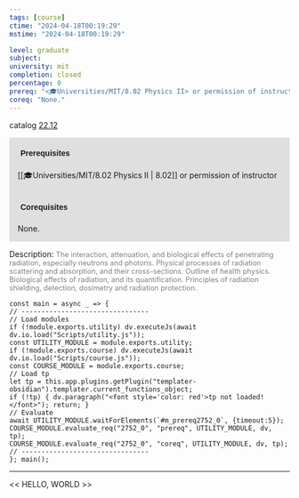 ```yaml
---
tags: [course]
ctime: "2024-04-18T00:19:29"
mstime: "2024-04-18T00:19:29"

level: graduate
subject: 
university: mit
completion: closed
percentage: 0
prereq: "<🎓Universities/MIT/8.02 Physics II> or permission of instructor"
coreq: "None."
---
```


catalog [22.12](http://student.mit.edu/catalog/m22b.html#22.12)

<span style="display: block; padding: 15px; background-color: rgb(100, 100, 100, 0.2);"><font id="m_prereq2752_0" style="display: block; font-family: Arial, sans-serif; font-weight: bold; padding: 5px">Prerequisites</font><br><span id="prereq2752_0">[[🎓Universities/MIT/8.02 Physics II | 8.02]] or permission of instructor</span></span>
<span style="display: block; padding: 15px; background-color: rgb(100, 100, 100, 0.2);"><font id="m_coreq2752_0" style="display: block; font-family: Arial, sans-serif; font-weight: bold; padding: 5px">Corequisites</font><br><span id="coreq2752_0">None.</span></span>

<font style="">Description:</font>
<font style="color: grey; font-size: 0.8rem;">The interaction, attenuation, and biological effects of penetrating radiation, especially neutrons and photons. Physical processes of radiation scattering and absorption, and their cross-sections. Outline of health physics. Biological effects of radiation, and its quantification. Principles of radiation shielding, detection, dosimetry and radiation protection.</font>

```dataviewjs
const main = async _ => {
// --------------------------------
// Load modules
if (!module.exports.utility) dv.executeJs(await dv.io.load("Scripts/utility.js"));
const UTILITY_MODULE = module.exports.utility;
if (!module.exports.course) dv.executeJs(await dv.io.load("Scripts/course.js"));
const COURSE_MODULE = module.exports.course;
// Load tp
let tp = this.app.plugins.getPlugin("templater-obsidian").templater.current_functions_object;
if (!tp) { dv.paragraph("<font style='color: red'>tp not loaded!</font>"); return; }
// Evaluate
await UTILITY_MODULE.waitForElements(`#m_prereq2752_0`, {timeout:5});
COURSE_MODULE.evaluate_req("2752_0", "prereq", UTILITY_MODULE, dv, tp);
COURSE_MODULE.evaluate_req("2752_0", "coreq", UTILITY_MODULE, dv, tp);
// --------------------------------
}; main();
```

---

<< HELLO, WORLD >>
